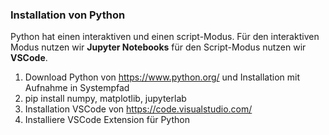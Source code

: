 ### Installation von Python

Python hat einen interaktiven und einen script-Modus. Für den interaktiven Modus nutzen wir **Jupyter Notebooks** für den Script-Modus nutzen wir **VSCode**.

1. Download Python von https://www.python.org/ und Installation mit Aufnahme in Systempfad
2. pip install numpy, matplotlib, jupyterlab
3. Installation VSCode von https://code.visualstudio.com/
4. Installiere VSCode Extension für Python



